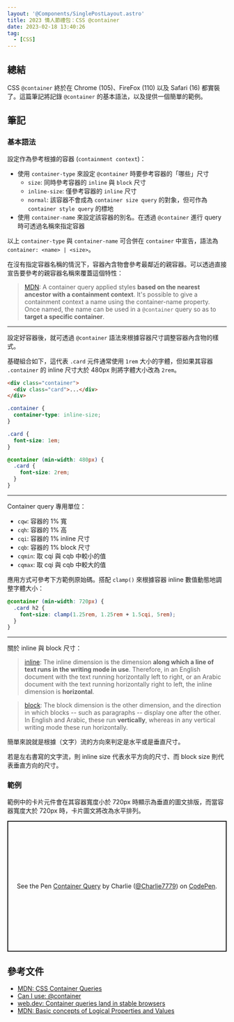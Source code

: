```yaml
---
layout: '@Components/SinglePostLayout.astro'
title: 2023 情人節禮包：CSS @container
date: 2023-02-18 13:40:26
tag:
  - [CSS]
---
```


## 總結

CSS `@container` 終於在 Chrome (105)、FireFox (110) 以及 Safari (16) 都實裝了。這篇筆記將記錄 `@container` 的基本語法，以及提供一個簡單的範例。

## 筆記

### 基本語法

設定作為參考根據的容器 (`containment context`)：

- 使用 `container-type` 來設定 `@container` 時要參考容器的「哪些」尺寸
  - `size`: 同時參考容器的 `inline` 與 `block` 尺寸
  - `inline-size`: 僅參考容器的 `inline` 尺寸
  - `normal`: 該容器不會成為 `container size query` 的對象，但可作為 `container style query` 的標地
- 使用 `container-name` 來設定該容器的別名。在透過 `@container` 進行 query 時可透過名稱來指定容器

以上 `container-type` 與 `container-name` 可合併在 `container` 中宣告，語法為 `container: <name> | <size>`。

在沒有指定容器名稱的情況下，容器內含物會參考最鄰近的親容器。可以透過直接宣告要參考的親容器名稱來覆蓋這個特性：

> [MDN](https://developer.mozilla.org/en-US/docs/Web/CSS/CSS_Container_Queries#naming_containment_contexts): A container query applied styles **based on the nearest ancestor with a containment context**. It's possible to give a containment context a name using the container-name property. Once named, the name can be used in a `@container` query so as to **target a specific container**.

---

設定好容器後，就可透過 `@container` 語法來根據容器尺寸調整容器內含物的樣式。

基礎組合如下，這代表 `.card` 元件通常使用 `1rem` 大小的字體，但如果其容器 `.container` 的 inline 尺寸大於 480px 則將字體大小改為 `2rem`。

```html
<div class="container">
  <div class="card">...</div>
</div>
```

```css
.container {
  container-type: inline-size;
}

.card {
  font-size: 1em;
}

@container (min-width: 480px) {
  .card {
    font-size: 2rem;
  }
}
```

---

Container query 專用單位：

- `cqw`: 容器的 1% 寬
- `cqh`: 容器的 1% 高
- `cqi`: 容器的 1% inline 尺寸
- `cqb`: 容器的 1% block 尺寸
- `cqmin`: 取 cqi 與 cqb 中較小的值
- `cqmax`: 取 cqi 與 cqb 中較大的值

應用方式可參考下方範例原始碼。搭配 `clamp()` 來根據容器 inline 數值動態地調整字體大小：

```css
@container (min-width: 720px) {
  .card h2 {
    font-size: clamp(1.25rem, 1.25rem + 1.5cqi, 5rem);
  }
}
```

---

關於 inline 與 block 尺寸：

> [inline](https://developer.mozilla.org/en-US/docs/Web/CSS/CSS_Logical_Properties/Basic_concepts#block_and_inline_dimensions): The inline dimension is the dimension **along which a line of text runs in the writing mode in use**. Therefore, in an English document with the text running horizontally left to right, or an Arabic document with the text running horizontally right to left, the inline dimension is **horizontal**.

> [block](https://developer.mozilla.org/en-US/docs/Web/CSS/CSS_Logical_Properties/Basic_concepts#block_and_inline_dimensions): The block dimension is the other dimension, and the direction in which blocks -- such as paragraphs -- display one after the other. In English and Arabic, these run **vertically**, whereas in any vertical writing mode these run horizontally.

簡單來說就是根據（文字）流的方向來判定是水平或是垂直尺寸。

若是左右書寫的文字流，則 inline size 代表水平方向的尺寸、而 block size 則代表垂直方向的尺寸。

### 範例

範例中的卡片元件會在其容器寬度小於 720px 時顯示為垂直的圖文排版，而當容器寬度大於 720px 時，卡片圖文將改為水平排列。

<p class="codepen" data-height="300" data-theme-id="dark" data-default-tab="css,result" data-slug-hash="poOJNPw" data-user="Charlie7779" style="height: 300px; box-sizing: border-box; display: flex; align-items: center; justify-content: center; border: 2px solid; margin: 1em 0; padding: 1em;">
  <span>See the Pen <a href="https://codepen.io/Charlie7779/pen/poOJNPw">
  Container Query</a> by Charlie (<a href="https://codepen.io/Charlie7779">@Charlie7779</a>)
  on <a href="https://codepen.io">CodePen</a>.</span>
</p>
<script async src="https://cpwebassets.codepen.io/assets/embed/ei.js"></script>

## 參考文件

- [MDN: CSS Container Queries](https://developer.mozilla.org/en-US/docs/Web/CSS/CSS_Container_Queries)
- [Can I use: @container](https://caniuse.com/?search=%40container)
- [web.dev: Container queries land in stable browsers](https://web.dev/cq-stable/)
- [MDN: Basic concepts of Logical Properties and Values](https://developer.mozilla.org/en-US/docs/Web/CSS/CSS_Logical_Properties/Basic_concepts)
